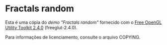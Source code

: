 # Fractals random

Esta é uma cópia do _demo "Fractals random"_ fornecido com o
[Free OpenGL Utility Toolkit 2.4.0](https://sourceforge.net/projects/freeglut/files/freeglut/2.4.0/)
(freeglut-2.4.0).

Para informações de licenciamento, consulte o arquivo COPYING.
